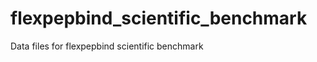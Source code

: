 flexpepbind_scientific_benchmark
================================

Data files for flexpepbind scientific benchmark
